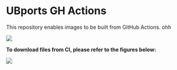 # UBports GH Actions
This repository enables images to be built from GitHub Actions.
ohh

![](https://github.com/ubuntu-touch-clover/ubports-ci/workflows/Build%20System%20Image/badge.svg)

**To download files from CI, please refer to the figures below:**

![](https://github.com/ubports-lavender/ubports-ci/raw/master/images/Screenshot_20200114_024916.png)
